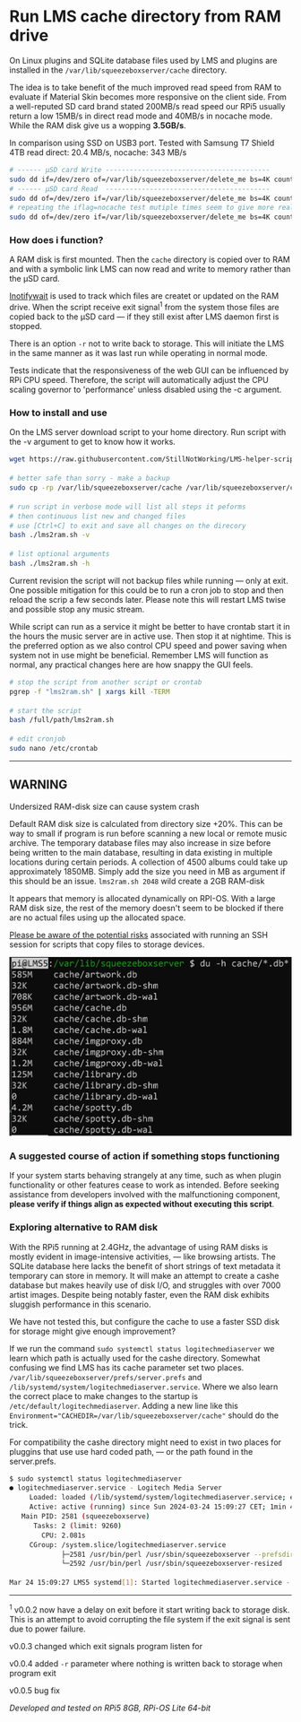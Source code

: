 # Run LMS cache directory from RAM drive
On Linux plugins and SQLite database files used by LMS and plugins are installed in the `/var/lib/squeezeboxserver/cache` directory.

The idea is to take benefit of the much improved read speed from RAM to evaluate if Material Skin becomes more responsive on the client side.
From a well-reputed SD card brand stated 200MB/s read speed our RPi5 usually return a low 15MB/s in direct read mode and 40MB/s in nocache mode. While the RAM disk give us a wopping **3.5GB/s**.

In comparison using SSD on USB3 port. Tested with Samsung T7 Shield 4TB read direct: 20.4 MB/s, nocache: 343 MB/s
```bash
# ------ µSD card Write -----------------------------------------
sudo dd if=/dev/zero of=/var/lib/squeezeboxserver/delete_me bs=4K count=2K oflag=direct
# ------ µSD card Read  -----------------------------------------
sudo dd of=/dev/zero if=/var/lib/squeezeboxserver/delete_me bs=4K count=2K iflag=direct
# repeating the iflag=nocache test mutiple times seem to give more realistic results 
sudo dd of=/dev/zero if=/var/lib/squeezeboxserver/delete_me bs=4K count=2K iflag=nocache
```

### How does i function?
A RAM disk is first mounted. Then the `cache` directory is copied over to RAM and with a symbolic link LMS can now read and write to memory rather than the µSD card.

[Inotifywait](https://linux.die.net/man/1/inotifywait) is used to track which files are createt or updated on the RAM drive. When the script receive exit signal<sup>1</sup> from the system those files are copied back to the µSD card — if they still exist after LMS daemon first is stopped. 

There is an option `-r` not to write back to storage. This will initiate the LMS in the same manner as it was last run while operating in normal mode.

Tests indicate that the responsiveness of the web GUI can be influenced by RPi CPU speed. Therefore, the script will automatically adjust the CPU scaling governor to 'performance' unless disabled using the -c argument.

### How to install and use
On the LMS server download script to your home directory. Run script with the -v argument to get to know how it works.

```bash
wget https://raw.githubusercontent.com/StillNotWorking/LMS-helper-script/main/lms2ram/lms2ram.sh

# better safe than sorry - make a backup
sudo cp -rp /var/lib/squeezeboxserver/cache /var/lib/squeezeboxserver/cache-BACKUP

# run script in verbose mode will list all steps it peforms
# then continuous list new and changed files
# use [Ctrl+C] to exit and save all changes on the direcory 
bash ./lms2ram.sh -v

# list optional arguments
bash ./lms2ram.sh -h

```

Current revision the script will not backup files while running — only at exit. One possible mitigation for this could be to run a cron job to stop and then reload the scrip a few seconds later. Please note this will restart LMS twise and possible stop any music stream.

While script can run as a service it might be better to have crontab start it in the hours the music server are in active use. Then stop it at nightime. This is the preferred option as we also control CPU speed and power saving when system not in use might be beneficial. Remember LMS will function as normal, any practical changes here are how snappy the GUI feels.
```bash
# stop the script from another script or crontab
pgrep -f "lms2ram.sh" | xargs kill -TERM

# start the script
bash /full/path/lms2ram.sh

# edit cronjob
sudo nano /etc/crontab
```
---------------------------------------------------------------

## WARNING 
Undersized RAM-disk size can cause system crash

Default RAM disk size is calculated from directory size +20%. This can be way to small if program is run before scanning a new local or remote music archive. The temporary database files may also increase in size before being written to the main database, resulting in data existing in multiple locations during certain periods. A collection of 4500 albums could take up approximately 1850MB. Simply add the size you need in MB as argument if this should be an issue. `lms2ram.sh 2048` wild create a 2GB RAM-disk

It appears that memory is allocated dynamically on RPI-OS. With a large RAM disk size, the rest of the memory doesn't seem to be blocked if there are no actual files using up the allocated space.

[Please be aware of the potential risks](https://github.com/StillNotWorking/LMS-helper-script/tree/main#when-ssh-can-get-you-into-trouble) associated with running an SSH session for scripts that copy files to storage devices.

![htop process three](/img/dbsize.jpg)

### A suggested course of action if something stops functioning
If your system starts behaving strangely at any time, such as when plugin functionality or other features cease to work as intended. Before seeking assistance from developers involved with the malfunctioning component, **please verify if things align as expected without executing this script**.

### Exploring alternative to RAM disk 
With the RPi5 running at 2.4GHz, the advantage of using RAM disks is mostly evident in image-intensive activities, — like browsing artists. The SQLite database here lacks the benefit of short strings of text metadata it temporary can store in memory. It will make an attempt to create a cashe database but makes heavily use of disk I/O, and struggles with over 7000 artist images. Despite being notably faster, even the RAM disk exhibits sluggish performance in this scenario.

We have not tested this, but configure the cache to use a faster SSD disk for storage might give enough improvement? 

If we run the command `sudo systemctl status logitechmediaserver` we learn which path is actually used for the cashe directory.
Somewhat confusing we find LMS has its cache parameter set two places. `/var/lib/squeezeboxserver/prefs/server.prefs` and 
`/lib/systemd/system/logitechmediaserver.service`. Where we also learn the correct place to make changes to the startup is `/etc/default/logitechmediaserver`. Adding a new line like this `Environment="CACHEDIR=/var/lib/squeezeboxserver/cache"` should do the trick.

For compatibility the cashe directory might need to exist in two places for pluggins that use use hard coded path, — or the path found in the server.prefs.
```bash
$ sudo systemctl status logitechmediaserver
● logitechmediaserver.service - Logitech Media Server
     Loaded: loaded (/lib/systemd/system/logitechmediaserver.service; enabled; preset: enabled)
     Active: active (running) since Sun 2024-03-24 15:09:27 CET; 1min 47s ago
   Main PID: 2581 (squeezeboxserve)
      Tasks: 2 (limit: 9260)
        CPU: 2.081s
     CGroup: /system.slice/logitechmediaserver.service
             ├─2581 /usr/bin/perl /usr/sbin/squeezeboxserver --prefsdir /var/lib/squeezeboxserve>
             └─2592 /usr/bin/perl /usr/sbin/squeezeboxserver-resized

Mar 24 15:09:27 LMS5 systemd[1]: Started logitechmediaserver.service - Logitech Media Server.
```
---------------------------------------------------------------

<sup>1</sup> v0.0.2 now have a delay on exit before it start writing back to storage disk. This is an attempt to avoid corrupting the file system if the exit signal is sent due to power failure.

  v0.0.3 changed which exit signals program listen for

  v0.0.4 added `-r` parameter where nothing is written back to storage when program exit

  v0.0.5 bug fix
  
*Developed and tested on RPi5 8GB, RPi-OS Lite 64-bit*